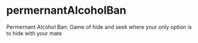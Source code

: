 # permernantAlcoholBan
Permernant Alcohol Ban: Game of hide and seek where your only option is to hide with your mate

